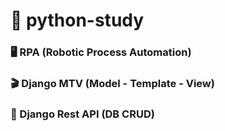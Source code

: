 # 🎫 python-study

### 🖥 RPA (Robotic Process Automation)

### 🎬 Django MTV (Model - Template - View)

### 🛫 Django Rest API (DB CRUD)
